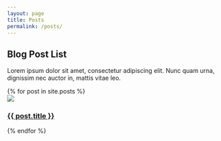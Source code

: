 ```yaml
---
layout: page
title: Posts
permalink: /posts/
---
```


<main class="page blog-post-list">
  <section class="clean-block clean-blog-list dark">
    <div class="container">
      <div class="block-heading">
        <h2 class="text-info">Blog Post List</h2>
        <p>Lorem ipsum dolor sit amet, consectetur adipiscing elit. Nunc quam urna, dignissim nec auctor in, mattis
          vitae leo.</p>
      </div>
      <div class="block-content">
        {% for post in site.posts %}
        <div class="clean-blog-post">
          <div class="row">
            <div class="col-lg-5"><img class="rounded img-fluid" src="{{post.image}}" /></div>
            <div class="col-lg-7">
              <h3><a href="{{ post.url | prepend: site.baseurl }}" class="bold">{{ post.title }}</a></h3>
            </div>
          </div>
        </div>
        {% endfor %}        
      </div>
    </div>
  </section>
</main>
